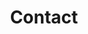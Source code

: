 ---
widget: contact
widget_id: Contact
headless: true
weight: 60
title: Contact
subtitle: null
active: true
content:
  # form:
  #   provider: netlify
  #   formspree:
  #     ? id
  #   netlify:
  #     captcha: false
  autolink: true
  phone: +966 564859922
  appointment_url: 
  directions: 
  address:
    street: 4700 KAUST, Al Khawarizmi Building (Bldg 1), office \#3305-WS09
    city: Thuwal
    region: Makkah
    postcode: "23955"
    country: Saudi Arabia
    country_code: KSA
coordinates:
  latitude: '37.4275'
  longitude: '-122.1697'
  email: abdullah.alali.1@kaust.edu.sa
design:
  columns: "2"
---